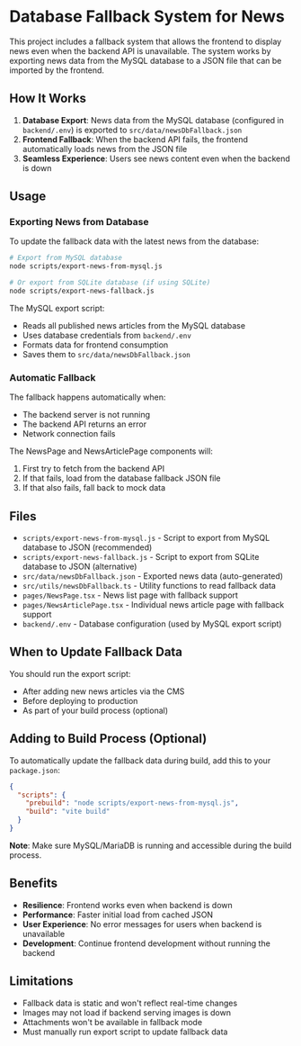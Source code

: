 # Database Fallback System for News

This project includes a fallback system that allows the frontend to display news even when the backend API is unavailable. The system works by exporting news data from the MySQL database to a JSON file that can be imported by the frontend.

## How It Works

1. **Database Export**: News data from the MySQL database (configured in `backend/.env`) is exported to `src/data/newsDbFallback.json`
2. **Frontend Fallback**: When the backend API fails, the frontend automatically loads news from the JSON file
3. **Seamless Experience**: Users see news content even when the backend is down

## Usage

### Exporting News from Database

To update the fallback data with the latest news from the database:

```bash
# Export from MySQL database
node scripts/export-news-from-mysql.js

# Or export from SQLite database (if using SQLite)
node scripts/export-news-fallback.js
```

The MySQL export script:
- Reads all published news articles from the MySQL database
- Uses database credentials from `backend/.env`
- Formats data for frontend consumption
- Saves them to `src/data/newsDbFallback.json`

### Automatic Fallback

The fallback happens automatically when:
- The backend server is not running
- The backend API returns an error
- Network connection fails

The NewsPage and NewsArticlePage components will:
1. First try to fetch from the backend API
2. If that fails, load from the database fallback JSON file
3. If that also fails, fall back to mock data

## Files

- `scripts/export-news-from-mysql.js` - Script to export from MySQL database to JSON (recommended)
- `scripts/export-news-fallback.js` - Script to export from SQLite database to JSON (alternative)
- `src/data/newsDbFallback.json` - Exported news data (auto-generated)
- `src/utils/newsDbFallback.ts` - Utility functions to read fallback data
- `pages/NewsPage.tsx` - News list page with fallback support
- `pages/NewsArticlePage.tsx` - Individual news article page with fallback support
- `backend/.env` - Database configuration (used by MySQL export script)

## When to Update Fallback Data

You should run the export script:
- After adding new news articles via the CMS
- Before deploying to production
- As part of your build process (optional)

## Adding to Build Process (Optional)

To automatically update the fallback data during build, add this to your `package.json`:

```json
{
  "scripts": {
    "prebuild": "node scripts/export-news-from-mysql.js",
    "build": "vite build"
  }
}
```

**Note**: Make sure MySQL/MariaDB is running and accessible during the build process.

## Benefits

- **Resilience**: Frontend works even when backend is down
- **Performance**: Faster initial load from cached JSON
- **User Experience**: No error messages for users when backend is unavailable
- **Development**: Continue frontend development without running the backend

## Limitations

- Fallback data is static and won't reflect real-time changes
- Images may not load if backend serving images is down
- Attachments won't be available in fallback mode
- Must manually run export script to update fallback data
